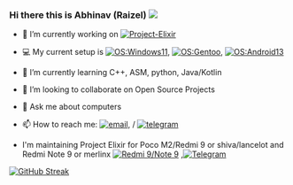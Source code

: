 ### Hi there this is Abhinav (Raizel) [![](https://visitcount.itsvg.in/api?id=raizel69&label=Profile%20Views&color=4&icon=9&pretty=false)](https://visitcount.itsvg.in) 

- 🔭 I’m currently working on [![Project-Elixir](https://img.shields.io/badge/Project-Elixir-167b80?style=flat-square&logo=Project-Elixir)](https://github.com/Project-Elixir)
- 💻 My current setup is
  [![OS:Windows11](https://img.shields.io/badge/OS-Windows11-blue?style=flat-square&logo=microsoft)](https://www.microsoft.com),
  [![OS:Gentoo](https://img.shields.io/badge/OS-Ubuntu-orange?style=flat-square&logo=Ubuntu)](), 
  [![OS:Android13](https://img.shields.io/badge/OS-Android13-blue?style=flat-square&logo=android)](https://www.android.com/)
  

- 🌱 I’m currently learning C++, ASM, python, Java/Kotlin
- 👯 I’m looking to collaborate on Open Source Projects
- 💬 Ask me about computers 
- 📫 How to reach me: [![email](https://img.shields.io/badge/Email-abhinav.115260@gmail.com-red?style=flat-square&logo=gmail)](abhinav.115260@gmail.com), / [![telegram](https://img.shields.io/badge/Telegram-Raizel-blue?style=flat-square&logo=telegram)](https://t.me/acex88)

- I'm maintaining Project Elixir for Poco M2/Redmi 9 or shiva/lancelot and Redmi Note 9 or merlinx [![Redmi 9/Note 9](https://img.shields.io/badge/Redmi%209-fd4900?style=flat-square&logo=xiaomi&logoColor=ffffff)](https://www.mi.com/in/redmi-9/) ,[![Telegram](https://img.shields.io/badge/dynamic/json?logo=telegram&label=%40Raizel-support&labelColor=282c34&suffix=+members&color=2CA5E0&query=%24.data.totalSubs&url=https%3A%2F%2Fapi.spencerwoo.com%2Fsubstats%2F%3Fsource%3Dtelegram%26queryKey%3Draizel_roms32&longCache=true)](https://t.me/raizel_roms32)
  
[![GitHub Streak](https://streak-stats.demolab.com?user=acex88&theme=codestackr)](https://git.io/streak-stats)
<!---
- if you enjoy my work, feel free to sponsor me via 
<noscript><a href="https://liberapay.com/Pig/donate"><img src="https://liberapay.com/assets/widgets/donate.svg"></a></noscript> or 
[![paypal](https://www.paypalobjects.com/en_US/i/btn/btn_donateCC_LG.gif)](https://www.paypal.com/pig236)
<div align="center">
<img alt="Liberapay receiving" src="https://img.shields.io/liberapay/receives/Pig">
<img alt="Liberapay goal progress" src="https://img.shields.io/liberapay/goal/Pig">
--->
<div/>
